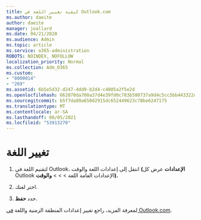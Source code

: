 ```yaml
---
title: كيفية تغيير اللغة في Outlook.com
ms.author: daeite
author: daeite
manager: joallard
ms.date: 04/21/2020
ms.audience: Admin
ms.topic: article
ms.service: o365-administration
ROBOTS: NOINDEX, NOFOLLOW
localization_priority: Normal
ms.collection: Adm_O365
ms.custom:
- "8000014"
- "269"
ms.assetid: 6b5e5d32-d247-4dd9-b2d4-c4805a2f5e2d
ms.openlocfilehash: 662870da708a37d4e39fd0c783b580737a9d4c5cc5bb443322d517023bd938d2
ms.sourcegitcommit: b5f7da89a650d2915dc652449623c78be6247175
ms.translationtype: MT
ms.contentlocale: ar-SA
ms.lasthandoff: 08/05/2021
ms.locfileid: "53913270"
---
```

# <a name="change-your-language"></a>تغيير اللغة

1. لتقنيم اللغة في Outlook، انتقل [](https://outlook.live.com/mail/options/general/timeAndLanguage/regional) إلى إعدادات اللغة والوقت **(الإعدادات** عرض كل Outlook الإعدادات العامة اللغة \>   >    >  **والوقت).**

2. اختر لغتك.

3. حدد **حفظ**.

لمعرفة المزيد، راجع تغيير إعدادات المنطقة الزمنية واللغة [في Outlook.com](https://go.microsoft.com/fwlink/p/?linkid=873132).